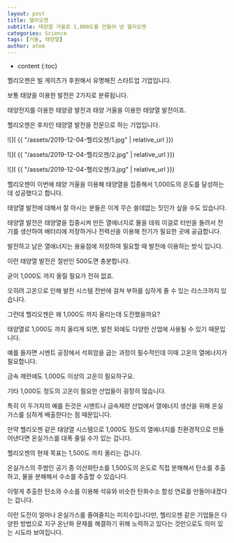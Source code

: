 ```yaml
---
layout: post
title: 헬리오젠
subtitle: 태양열 거울로 1,000도를 만들어 낸 헬리오젠
categories: Science
tags: [거울, 태양열]
author: atom
---
```


* content
{:toc}

헬리오젠은 빌 게이츠가 후원해서 유명해진 스타트업 기업입니다.

 

보통 태양을 이용한 발전은 2가지로 분류됩니다.

 

태양전지를 이용한 태양광 발전과 태양 거울을 이용한 태양열 발전이죠.

 

헬리오젠은 후자인 태양열 발전을 전문으로 하는 기업입니다.

![]( {{ "/assets/2019-12-04-헬리오젠/1.jpg" | relative_url }})

![]( {{ "/assets/2019-12-04-헬리오젠/2.jpg" | relative_url }})

![]( {{ "/assets/2019-12-04-헬리오젠/3.jpg" | relative_url }})


헬리오젠이 이번에 태양 거울을 이용해 태양열을 집중해서 1,000도의 온도를 달성하는데 성공했다고 합니다.

 

태양열 발전에 대해서 잘 아시는 분들은 이게 무슨 쓸데없는 짓인가 싶을 수도 있습니다.

 

태양열 발전은 태양열을 집중시켜 만든 열에너지로 물을 데워 이걸로 터빈을 돌려서 전기를 생산하여 배터리에 저장하거나 전력선을 이용해 전기가 필요한 곳에 공급합니다.

 

발전하고 남은 열에너지는 용융점에 저장하여 필요할 때 발전에 이용하는 방식 입니다.

 

이런 태양열 발전은 절반인 500도면 충분합니다.

 

굳이 1,000도 까지 올릴 필요가 전혀 없죠.

오히려 고온으로 인해 발전 시스템 전반에 걸쳐 부하를 심하게 줄 수 있는 리스크까지 있습니다.

 

그런데 헬리오젠은 왜 1,000도 까지 올리는데 도전했을까요?

 

태양열로 1,000도 까지 올리게 되면, 발전 외에도 다양한 산업에 사용될 수 있기 때문입니다.

 

예를 들자면 시멘트 공장에서 석회암을 굽는 과정이 필수적인데 이때 고온의 열에너지가 필요합니다.

금속 제련에도 1,000도 이상의 고온이 필요하구요.

기타 1,000도 정도의 고온이 필요한 산업들이 굉장히 많습니다.

특히 이 두가지의 예를 든것은 시멘트나 금속제련 산업에서 열에너지 생산을 위해 온실가스를 심하게 배출한다는 점 때문입니다.

 

만약 헬리오젠 같은 태양열 시스템으로 1,000도 정도의 열에너지를 친환경적으로 만들어낸다면 온실가스를 대폭 줄일 수가 있는 겁니다.

 

 

 

헬리오젠의 현재 목표는 1,500도 까지 올리는 겁니다.

 

온실가스의 주범인 공기 중 이산화탄소를 1,500도의 온도로 직접 분해해서 탄소를 추출하고, 물을 분해해서 수소를 추출할 수 있습니다.

이렇게 추출한 탄소와 수소를 이용해 석유와 비슷한 탄화수소 합성 연료를 만들어내겠다는 겁니다.

 

이런 도전이 얼마나 온실가스를 줄여줄지는 미지수입니다만, 헬리오젠 같은 기업들은 다양한 방법으로 지구 온난화 문제를 해결하기 위해 노력하고 있다는 것만으로도 의미 있는 시도라 보여집니다.

 